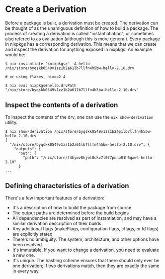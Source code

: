 # Create a Derivation

Before a package is built, a derivation must be created. The derivation can
be thought of as the unamiguous definition of how to build a package.
The process of creating a derivation  is called "instantiatiation",
or sometimes also refered to as evaluation (although this is more general). Every package in
nixpkgs has a corresponding derivation. This means that we can
create and inspect the derivation for anything exposed in nixpkgs. An example
would be:

```
$ nix-instantiate '<nixpkgs>' -A hello
/nix/store/byqskk0549v1zz1b2a61lb7llfn4h5bw-hello-2.10.drv

# or using flakes, nix>=2.4

$ nix eval nixpkgs#hello.drvPath
"/nix/store/byqskk0549v1zz1b2a61lb7llfn4h5bw-hello-2.10.drv"
```

## Inspect the contents of a derivation

To inspect the contents of the drv, one can use the `nix show-derivation` utility.

```
$ nix show-derivation /nix/store/byqskk0549v1zz1b2a61lb7llfn4h5bw-hello-2.10.drv
{
  "/nix/store/byqskk0549v1zz1b2a61lb7llfn4h5bw-hello-2.10.drv": {
    "outputs": {
      "out": {
        "path": "/nix/store/f4bywv8hjwl0ckv7l077pnap81h6qxw4-hello-2.10"
      }
...
```

## Defining characteristics of a derivation

There's a few important features of a derivation:
- It's a description of how to build the package from source
- The output paths are determined before the build begins
- All dependencies are resolved as part of instantiation, and may have a similar derivation description of their builds
- Any additional flags (makeFlags, configuration flags, cflags, or ld flags) are explicitly stated
- There's no ambiguity. The system, architecture, and other options have been resolved.
- It's immutable. If you want to change a derivation, you need to evaluate a new one.
- It's unique. The hashing scheme ensures that there should only ever be one derivation; if two derivations match, then they are exactly the same in every way.

